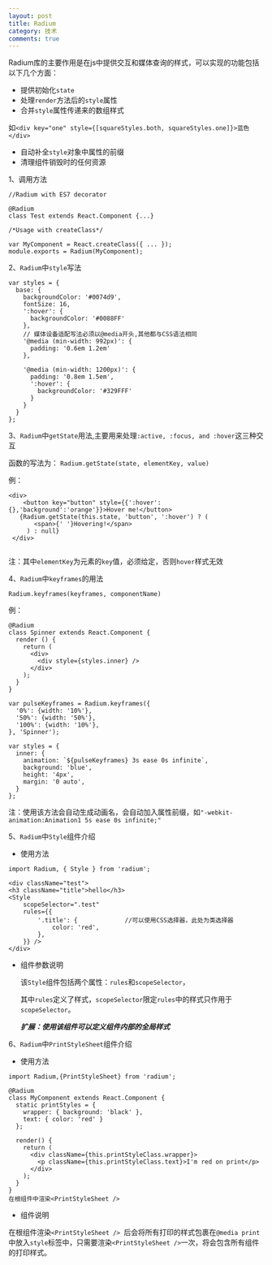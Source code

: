 ```yaml
---
layout: post
title: Radium
category: 技术
comments: true
---
```



Radium库的主要作用是在js中提供交互和媒体查询的样式，可以实现的功能包括以下几个方面：

+ 提供初始化`state`
+ 处理`render`方法后的`style`属性
+ 合并`style`属性传递来的数组样式

 如`<div key="one" style={[squareStyles.both, squareStyles.one]}>蓝色</div>`

+ 自动补全`style`对象中属性的前缀
+ 清理组件销毁时的任何资源

1、调用方法
 
```
//Radium with ES7 decorator

@Radium
class Test extends React.Component {...}
```
```
/*Usage with createClass*/

var MyComponent = React.createClass({ ... });
module.exports = Radium(MyComponent);
```
2、`Radium`中`style`写法

```
var styles = {
  base: {
    backgroundColor: '#0074d9',
    fontSize: 16,
    ':hover': {
      backgroundColor: '#0088FF'
    },
    // 媒体设备适配写法必须以@media开头,其他都与CSS语法相同
    '@media (min-width: 992px)': {
      padding: '0.6em 1.2em'
    },

    '@media (min-width: 1200px)': {
      padding: '0.8em 1.5em',
      ':hover': {
        backgroundColor: '#329FFF'
      }
    }
  }
};
```
3、`Radium`中`getState`用法,主要用来处理`:active, :focus, and :hover`这三种交互

函数的写法为：
`Radium.getState(state, elementKey, value)`

例：

```
<div>
    <button key="button" style={{':hover': {},'background':'orange'}}>Hover me!</button>
   {Radium.getState(this.state, 'button', ':hover') ? (
       <span>{' '}Hovering!</span>
     ) : null}
 </div>
 
```
注：其中`elementKey`为元素的`key`值，必须给定，否则`hover`样式无效

4、`Radium`中`keyframes`的用法

`Radium.keyframes(keyframes, componentName)`

例：

```
@Radium
class Spinner extends React.Component {
  render () {
    return (
      <div>
        <div style={styles.inner} />
      </div>
    );
  }
}

var pulseKeyframes = Radium.keyframes({
  '0%': {width: '10%'},
  '50%': {width: '50%'},
  '100%': {width: '10%'},
}, 'Spinner');         

var styles = {
  inner: {
    animation: `${pulseKeyframes} 3s ease 0s infinite`,
    background: 'blue',
    height: '4px',
    margin: '0 auto',
  }
};
```
注：使用该方法会自动生成动画名，会自动加入属性前缀，如`"-webkit-animation:Animation1 5s ease 0s infinite;"`

5、`Radium`中`Style`组件介绍

+ 使用方法

```
import Radium, { Style } from 'radium';  

<div className="test">
<h3 className="title">hello</h3>
<Style 
	scopeSelector=".test"
	rules={{
  		'.title': {             //可以使用CSS选择器，此处为类选择器
    		color: 'red',
  		},
	}} />
</div>
```
+ 组件参数说明

  该`Style`组件包括两个属性：`rules`和`scopeSelector`，
  
  其中`rules`定义了样式，`scopeSelector`限定`rules`中的样式只作用于`scopeSelector`。
  
  ***扩展：使用该组件可以定义组件内部的全局样式***
  
6、`Radium`中`PrintStyleSheet`组件介绍

+ 使用方法

```
import Radium,{PrintStyleSheet} from 'radium';

@Radium
class MyComponent extends React.Component {
  static printStyles = {
    wrapper: { background: 'black' },
    text: { color: 'red' }
  };

  render() {
    return (
      <div className={this.printStyleClass.wrapper}>
        <p className={this.printStyleClass.text}>I'm red on print</p>
      </div>
    );
  }
}
在根组件中渲染<PrintStyleSheet />
```
 +  组件说明

 在根组件渲染`<PrintStyleSheet /> `后会将所有打印的样式包裹在`@media print`中放入`style`标签中，只需要渲染`<PrintStyleSheet />`一次，将会包含所有组件的打印样式。



 
 


